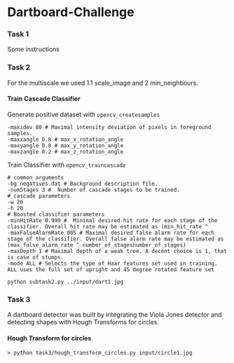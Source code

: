 # Dartboard-Challenge

### Task 1

Some instructions

### Task 2 

For the multiscale we used 1.1 scale_image and 2 min_neighbours. 

#### Train Cascade Classifier
Generate positive dataset with `opencv_createsamples`
```
-maxidev 80 # Maximal intensity deviation of pixels in foreground samples.
-maxxangle 0.8 # max_x_rotation_angle
-maxyangle 0.8 # max_y_rotation_angle
-maxzangle 0.2 # max_z_rotation_angle
```

Train Classifier with `opencv_traincascade`
```
# common arguments
-bg negatives.dat # Background description file.
-numStages 3 #  Number of cascade stages to be trained.
# cascade parameters
-w 20
-h 20
# Boosted classifier parameters
-minHitRate 0.999 #  Minimal desired hit rate for each stage of the classifier. Overall hit rate may be estimated as (min_hit_rate ^ 
-maxFalseAlarmRate 005 # Maximal desired false alarm rate for each stage of the classifier. Overall false alarm rate may be estimated as (max_false_alarm_rate ^ number_of_stagesnumber_of_stages) 
-maxDepth 1 # Maximal depth of a weak tree. A decent choice is 1, that is case of stumps.
-mode ALL # Selects the type of Haar features set used in training. ALL uses the full set of upright and 45 degree rotated feature set
```

`python subtask2.py ../input/dart1.jpg`

### Task 3
A dartboard detector was built by integrating the Viola Jones detector and detecting shapes with Hough Transforms for circles.

#### Hough Transform for circles
`> python task3/hough_transform_circles.py input/circle1.jpg`
